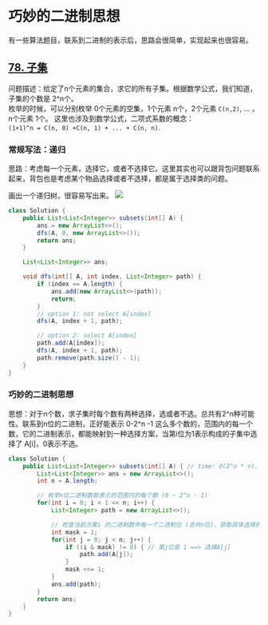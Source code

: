 # 巧妙的二进制思想

有一些算法题目，联系到二进制的表示后，思路会很简单，实现起来也很容易。

## [78. 子集](https://leetcode.cn/problems/subsets/) 

问题描述：给定了n个元素的集合，求它的所有子集。根据数学公式，我们知道，子集的个数是 2^n个。  
枚举的时候，可以分别枚举 0个元素的空集，1个元素 n个，2个元素 `C(n,2)`, ... ，n个元素 1个。 这里也涉及到数学公式，二项式系数的概念：    
`(1+1)^n = C(n, 0) +C(n, 1) + ... + C(n, n)`. 

### 常规写法：递归

思路：考虑每一个元素，选择它，或者不选择它。这里其实也可以跟背包问题联系起来，背包也是考虑某个物品选择或者不选择，都是属于选择类的问题。

画出一个递归树，很容易写出来。
![](https://i.hish.top:8/2023/03/16/222357.png)

```java
class Solution {
    public List<List<Integer>> subsets(int[] A) {
        ans = new ArrayList<>();
        dfs(A, 0, new ArrayList<>());
        return ans;
    }

    List<List<Integer>> ans;

    void dfs(int[] A, int index, List<Integer> path) {
        if (index == A.length) {
            ans.add(new ArrayList<>(path));
            return;
        }
        // option 1: not select A[index]
        dfs(A, index + 1, path);

        // option 2: select A[index]
        path.add(A[index]);
        dfs(A, index + 1, path);
        path.remove(path.size() - 1);
    }
}
```

### 巧妙的二进制思想

思想：对于n个数，求子集时每个数有两种选择，选或者不选。总共有2^n种可能性。联系到n位的二进制，正好能表示 0-2^n -1 这么多个数的，范围内的每一个数，它的二进制表示，都能映射到一种选择方案，当第i位为1表示构成的子集中选择了 A[i]，0表示不选。

```java
class Solution {
    public List<List<Integer>> subsets(int[] A) { // time: O(2^n * n), space: O(n)
        List<List<Integer>> ans = new ArrayList<>();
        int n = A.length;

        // 枚举n位二进制数能表示的范围内的每个数 (0 ~ 2^n - 1)
        for(int i = 0; i < 1 << n; i++) {
            List<Integer> path = new ArrayList<>();

            // 检查当前方案i 的二进制数中每一个二进制位 (总共n位)，获取具体选择的方案
            int mask = 1;
            for(int j = 0; j < n; j++) {
                if ((i & mask) != 0) { // 第j位是 1 ==> 选择A[j]
                    path.add(A[j]);
                }
                mask <<= 1;
            }
            ans.add(path);
        }
        return ans;
    }
}
```